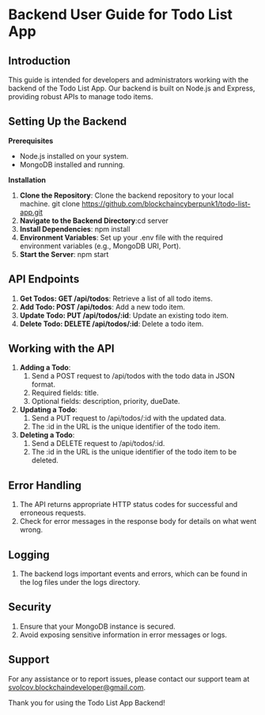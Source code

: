 # Backend User Guide for Todo List App

## Introduction

This guide is intended for developers and administrators working with the backend of the Todo List App. Our backend is built on Node.js and Express, providing robust APIs to manage todo items.

## Setting Up the Backend

**Prerequisites**
   - Node.js installed on your system.
   - MongoDB installed and running.

**Installation**

1. **Clone the Repository**: Clone the backend repository to your local machine. git clone https://github.com/blockchaincyberpunk1/todo-list-app.git
2. **Navigate to the Backend Directory**:cd server
3. **Install Dependencies**: npm install
4. **Environment Variables**: Set up your .env file with the required environment variables (e.g., MongoDB URI, Port). 
5. **Start the Server**: npm start 

## API Endpoints

1. **Get Todos: GET /api/todos**: Retrieve a list of all todo items.
2. **Add Todo: POST /api/todos**: Add a new todo item.
3. **Update Todo: PUT /api/todos/:id**: Update an existing todo item.
4. **Delete Todo: DELETE /api/todos/:id**: Delete a todo item.


## Working with the API

1. **Adding a Todo**: 
   1. Send a POST request to /api/todos with the todo data in JSON format.
   2. Required fields: title.
   3. Optional fields: description, priority, dueDate.
2. **Updating a Todo**: 
   1. Send a PUT request to /api/todos/:id with the updated data.
   2. The :id in the URL is the unique identifier of the todo item.
3. **Deleting a Todo**: 
   1. Send a DELETE request to /api/todos/:id.
   2. The :id in the URL is the unique identifier of the todo item to be deleted.

## Error Handling

1. The API returns appropriate HTTP status codes for successful and erroneous requests.
2. Check for error messages in the response body for details on what went wrong.

## Logging

1. The backend logs important events and errors, which can be found in the log files under the logs directory.

## Security

1. Ensure that your MongoDB instance is secured.
2. Avoid exposing sensitive information in error messages or logs.

## Support

For any assistance or to report issues, please contact our support team at svolcov.blockchaindeveloper@gmail.com.

Thank you for using the Todo List App Backend! 

